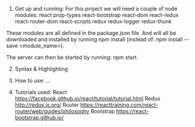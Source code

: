 
1. Get up and running:
  For this project we will need a couple of node modules:
    react
    prop-types
    react-bootstrap
    react-dom
    react-redux
    react-router-dom
    react-scripts
    redux
    redux-logger
    redux-thunk

  These modules are all defined in the package.json file. And will all be downloaded and installed by running npm install (instead of: npm install --save <module_name>). 

  The server can then be started by running: npm start. 

2. Syntax & Highlighting

  
3. How to use: 
  ...


4. Tutorials used:
  React
    https://facebook.github.io/react/tutorial/tutorial.html
  Redux
    http://redux.js.org/
  Router
    https://reacttraining.com/react-router/web/guides/philosophy
  Bootstrap
    https://react-bootstrap.github.io/

